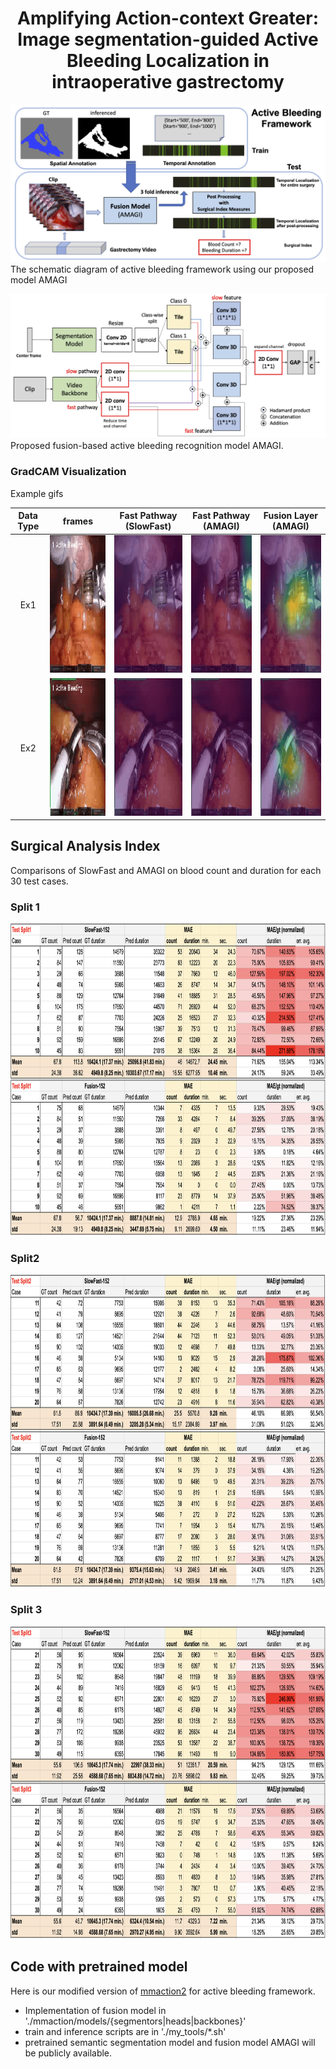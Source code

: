 <center> <h1>Amplifying Action-context Greater: Image segmentation-guided Active Bleeding Localization in intraoperative gastrectomy</h1> </center>



![overall figure](./figs/overall.png) The schematic diagram of active bleeding framework using our proposed model AMAGI

![fusion figure](./figs/fusion_archi.png) Proposed fusion-based active bleeding recognition model AMAGI.




### GradCAM Visualization
Example gifs

| Data Type | frames                | Fast Pathway (SlowFast)                     | Fast Pathway (AMAGI)                     | Fusion Layer (AMAGI)                     |
|:---------:| ------------------------------------------ | ------------------------------------------ | ------------------------------------------ | ------------------------------------------ |
| Ex1       |  <img src="./figs/82400_82408_conv3.gif"  width="220" height="220"> |  <img src="./figs/sf50_82400_82408_conv3_gcam.gif" width="220" height="220"> | <img src="./figs/amagi_82400_82408_conv3_gcam.gif"  width="220" height="220"> | <img src="./figs/amagi_82400_82408_map_fast2_gcam.gif"  width="220" height="220"> |
| Ex2       |  <img src="./figs/58160_58168_conv3.gif"  width="220" height="220"> |  <img src="./figs/sf50_58160_58168_conv3_gcam.gif" width="220" height="220"> | <img src="./figs/amagi_58160_58168_conv3_gcam.gif"  width="220" height="220"> | <img src="./figs/amagi_58160_58168_map_fast2_gcam.gif"  width="220" height="220"> |




## Surgical Analysis Index
Comparisons of SlowFast and AMAGI on blood count and duration for each 30 test cases.

### Split 1
<img src="./figs/split1.png" height="500">

### Split2 
<img src="./figs/split2.png" height="500">

### Split 3
<img src="./figs/split3.png" height="500">




## Code with pretrained model
Here is our modified version of [mmaction2](https://github.com/amagi-project/mmaction2) for active bleeding framework.

* Implementation of fusion model in './mmaction/models/{segmentors|heads|backbones}'
* train and inference scripts are in './my_tools/*.sh' 
* pretrained semantic segmentation model and fusion model AMAGI will be publicly available.